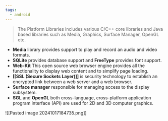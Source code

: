 ```yaml
---
tags:
  - android
---
```


> The Platform Libraries includes various C/C++ core libraries and Java based libraries such as Media, Graphics, Surface Manager, OpenGL etc.

- **Media** library provides support to play and record an audio and video formats.
- **SQLite** provides database support and ****FreeType**** provides font support.
- **Web-Kit** This open source web browser engine provides all the functionality to display web content and to simplify page loading.
- **[[SSL (Secure Sockets Layer)]]** is security technology to establish an encrypted link between a web server and a web browser.
- **Surface manager** responsible for managing access to the display subsystem.
- **SGL** and **OpenGL** both cross-language, cross-platform application program interface (API) are used for 2D and 3D computer graphics.

![[Pasted image 20241017184735.png]]